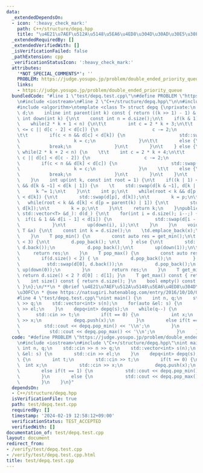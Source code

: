 ```yaml
---
data:
  _extendedDependsOn:
  - icon: ':heavy_check_mark:'
    path: C++/structure/depq.hpp
    title: "\u4E21\u7AEF\u512A\u5148\u5EA6\u4ED8\u304D\u30AD\u30E5\u30FC"
  _extendedRequiredBy: []
  _extendedVerifiedWith: []
  _isVerificationFailed: false
  _pathExtension: cpp
  _verificationStatusIcon: ':heavy_check_mark:'
  attributes:
    '*NOT_SPECIAL_COMMENTS*': ''
    PROBLEM: https://judge.yosupo.jp/problem/double_ended_priority_queue
    links:
    - https://judge.yosupo.jp/problem/double_ended_priority_queue
  bundledCode: "#line 1 \"test/depq.test.cpp\"\n#define PROBLEM \"https://judge.yosupo.jp/problem/double_ended_priority_queue\"\
    \n#include <iostream>\n#line 2 \"C++/structure/depq.hpp\"\n\n#include <vector>\n\
    #include <algorithm>\ntemplate <class T> struct depq {\nprivate:\n    std::vector<T>\
    \ d;\n    inline int parent(int k) const { return ((k >> 1) - 1) & ~1; }\n   \
    \ int down(int k) {\n\t    const int n = d.size();\n\t    if(k & 1) {\n    \t\
    \    while(2 * k + 1 < n) {\n\t\t        int c = 2 * k + 3;\n\t\t        if(n\
    \ <= c || d[c - 2] < d[c]) {\n                    c -= 2;\n                }\n\
    \t\t        if(c < n && d[c] < d[k]) {\n                    std::swap(d[k], d[c]);\n\
    \                    k = c;\n                }\n\t\t        else {\n         \
    \           break;\n                }\n\t        }\n\t    } else {\n    \t   \
    \ while(2 * k + 2 < n) {\n    \t\t    int c = 2 * k + 4;\n\t\t        if(n <=\
    \ c || d[c] < d[c - 2]) {\n                    c -= 2;\n                }\n\t\t\
    \        if(c < n && d[k] < d[c]) {\n                    std::swap(d[k], d[c]);\n\
    \                    k = c;\n                }\n    \t\t    else {\n         \
    \           break;\n                }\n\t        }\n\t    }\n\t    return k;\n\
    \    }\n    int up(int k, const int root = 1) {\n\t    if((k | 1) < std::ssize(d)\
    \ && d[k & ~1] < d[k | 1]) {\n    \t    std::swap(d[k & ~1], d[k | 1]);\n\t  \
    \      k ^= 1;\n\t    }\n\t    int p;\n\t    while(root < k && d[p = parent(k)]\
    \ < d[k]) {\n\t        std::swap(d[p], d[k]);\n\t        k = p;\n\t    }\n\t \
    \   while(root < k && d[k] < d[p = parent(k) | 1]) {\n\t        std::swap(d[p],\
    \ d[k]);\n\t        k = p;\n\t    }\n\t    return k;\n    }\npublic:\n    depq(const\
    \ std::vector<T> &d_): d(d_) {\n\t    for(int i = d.size(); i--;) {\n\t      \
    \  if(i & 1 && d[i - 1] < d[i]) {\n                std::swap(d[i - 1], d[i]);\n\
    \            }\n\t        up(down(i), i);\n\t    }\n    }\n    void push(const\
    \ T &x) {\n\t    const int k = d.size();\n    \td.emplace_back(x);\n    \tup(k);\n\
    \    }\n    T pop_min() {\n        const auto res = get_min();\n\t    if(d.size()\
    \ < 3) {\n\t        d.pop_back(); \n\t    } else {\n\t        std::swap(d[1],\
    \ d.back());\n            d.pop_back();\n\t        up(down(1));\n\t    }\n   \
    \     return res;\n    }\n    T pop_max() {\n        const auto res = get_max();\n\
    \        if(d.size() < 2) { \n            d.pop_back();\n        } else {\n  \
    \          std::swap(d[0], d.back());\n            d.pop_back();\n           \
    \ up(down(0));\n        }\n        return res;\n    }\n    T get_min() const {\
    \ return d.size() < 2 ? d[0] : d[1]; }\n    T get_max() const { return d[0]; }\n\
    \    int size() const { return d.size(); }\n    bool empty() const { return d.empty();\
    \ }\n};\n/**\n * @brief \u4E21\u7AEF\u512A\u5148\u5EA6\u4ED8\u304D\u30AD\u30E5\
    \u30FC\n * @see https://natsugiri.hatenablog.com/entry/2016/10/10/035445\n */\n\
    #line 4 \"test/depq.test.cpp\"\nint main() {\n    int n, q;\n    std::cin >> n\
    \ >> q;\n    std::vector<int> s(n);\n    for(auto &el: s) {\n        std::cin\
    \ >> el;\n    }\n    depq<int> depq(s);\n    while(q--) {\n        int t;\n  \
    \      std::cin >> t;\n        if(t == 0) {\n            int x;\n            std::cin\
    \ >> x;\n            depq.push(x);\n        }\n        else if(t == 1) {\n   \
    \         std::cout << depq.pop_min() << '\\n';\n        }\n        else {\n \
    \           std::cout << depq.pop_max() << '\\n';\n        }\n    }\n}\n"
  code: "#define PROBLEM \"https://judge.yosupo.jp/problem/double_ended_priority_queue\"\
    \n#include <iostream>\n#include \"C++/structure/depq.hpp\"\nint main() {\n   \
    \ int n, q;\n    std::cin >> n >> q;\n    std::vector<int> s(n);\n    for(auto\
    \ &el: s) {\n        std::cin >> el;\n    }\n    depq<int> depq(s);\n    while(q--)\
    \ {\n        int t;\n        std::cin >> t;\n        if(t == 0) {\n          \
    \  int x;\n            std::cin >> x;\n            depq.push(x);\n        }\n\
    \        else if(t == 1) {\n            std::cout << depq.pop_min() << '\\n';\n\
    \        }\n        else {\n            std::cout << depq.pop_max() << '\\n';\n\
    \        }\n    }\n}"
  dependsOn:
  - C++/structure/depq.hpp
  isVerificationFile: true
  path: test/depq.test.cpp
  requiredBy: []
  timestamp: '2024-02-19 12:58:12+09:00'
  verificationStatus: TEST_ACCEPTED
  verifiedWith: []
documentation_of: test/depq.test.cpp
layout: document
redirect_from:
- /verify/test/depq.test.cpp
- /verify/test/depq.test.cpp.html
title: test/depq.test.cpp
---
```

